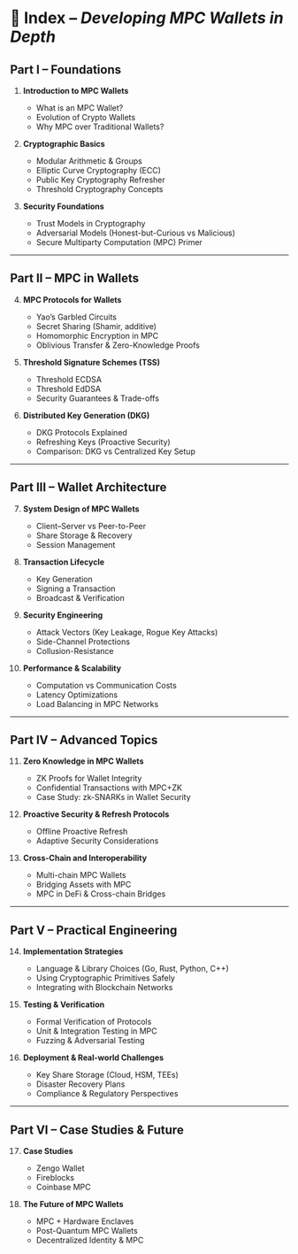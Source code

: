 

# 📑 Index – *Developing MPC Wallets in Depth*

## Part I – Foundations

1. **Introduction to MPC Wallets**

   * What is an MPC Wallet?
   * Evolution of Crypto Wallets
   * Why MPC over Traditional Wallets?

2. **Cryptographic Basics**

   * Modular Arithmetic & Groups
   * Elliptic Curve Cryptography (ECC)
   * Public Key Cryptography Refresher
   * Threshold Cryptography Concepts

3. **Security Foundations**

   * Trust Models in Cryptography
   * Adversarial Models (Honest-but-Curious vs Malicious)
   * Secure Multiparty Computation (MPC) Primer

---

## Part II – MPC in Wallets

4. **MPC Protocols for Wallets**

   * Yao’s Garbled Circuits
   * Secret Sharing (Shamir, additive)
   * Homomorphic Encryption in MPC
   * Oblivious Transfer & Zero-Knowledge Proofs

5. **Threshold Signature Schemes (TSS)**

   * Threshold ECDSA
   * Threshold EdDSA
   * Security Guarantees & Trade-offs

6. **Distributed Key Generation (DKG)**

   * DKG Protocols Explained
   * Refreshing Keys (Proactive Security)
   * Comparison: DKG vs Centralized Key Setup

---

## Part III – Wallet Architecture

7. **System Design of MPC Wallets**

   * Client–Server vs Peer-to-Peer
   * Share Storage & Recovery
   * Session Management

8. **Transaction Lifecycle**

   * Key Generation
   * Signing a Transaction
   * Broadcast & Verification

9. **Security Engineering**

   * Attack Vectors (Key Leakage, Rogue Key Attacks)
   * Side-Channel Protections
   * Collusion-Resistance

10. **Performance & Scalability**

    * Computation vs Communication Costs
    * Latency Optimizations
    * Load Balancing in MPC Networks

---

## Part IV – Advanced Topics

11. **Zero Knowledge in MPC Wallets**

    * ZK Proofs for Wallet Integrity
    * Confidential Transactions with MPC+ZK
    * Case Study: zk-SNARKs in Wallet Security

12. **Proactive Security & Refresh Protocols**

    * Offline Proactive Refresh
    * Adaptive Security Considerations

13. **Cross-Chain and Interoperability**

    * Multi-chain MPC Wallets
    * Bridging Assets with MPC
    * MPC in DeFi & Cross-chain Bridges

---

## Part V – Practical Engineering

14. **Implementation Strategies**

    * Language & Library Choices (Go, Rust, Python, C++)
    * Using Cryptographic Primitives Safely
    * Integrating with Blockchain Networks

15. **Testing & Verification**

    * Formal Verification of Protocols
    * Unit & Integration Testing in MPC
    * Fuzzing & Adversarial Testing

16. **Deployment & Real-world Challenges**

    * Key Share Storage (Cloud, HSM, TEEs)
    * Disaster Recovery Plans
    * Compliance & Regulatory Perspectives

---

## Part VI – Case Studies & Future

17. **Case Studies**

    * Zengo Wallet
    * Fireblocks
    * Coinbase MPC

18. **The Future of MPC Wallets**

    * MPC + Hardware Enclaves
    * Post-Quantum MPC Wallets
    * Decentralized Identity & MPC
